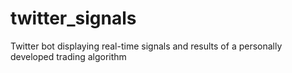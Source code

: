 # twitter_signals
Twitter bot displaying real-time signals and results of a personally developed trading algorithm
